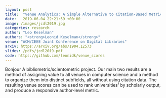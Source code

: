 ```yaml
---
layout: post
title:  "Venue Analytics: A Simple Alternative to Citation-Based Metrics"
date:   2019-06-04 22:21:59 +00:00
image: /images/jcdl2019.jpg
categories: research
author: "Leo Keselman"
authors: "<strong>Leonid Keselman</strong>"
venue: "ACM/IEEE Joint Conference on Digital Libraries"
arxiv: https://arxiv.org/abs/1904.12573
slides: /pdfs/jcdl2019.pdf
code: https://github.com/leonidk/venue_scores
---
```

Bonjour A bibliometric/scientometric project. Our main two results are a method of assigning value to all venues in computer science and a method to organize them into distinct subfields, all without using citation data. The resulting venue scores can be used to rank universities' by scholarly output, and produce a responsive author-level metric.

